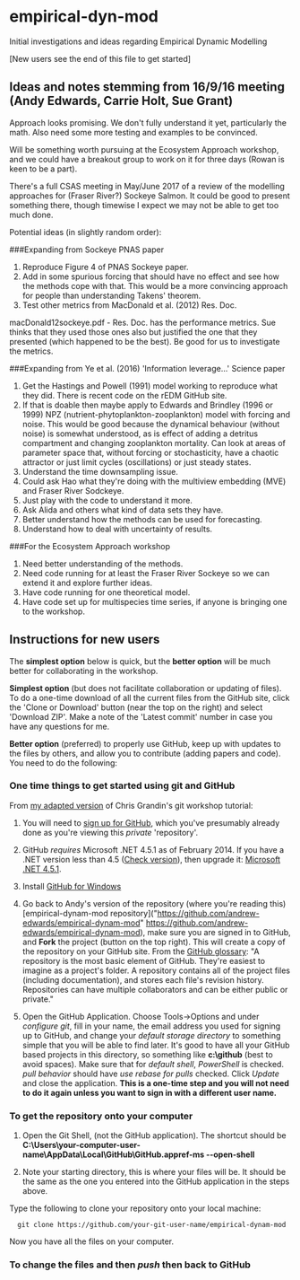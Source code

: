 # empirical-dyn-mod
Initial investigations and ideas regarding Empirical Dynamic Modelling

[New users see the end of this file to get started]

## Ideas and notes stemming from 16/9/16 meeting (Andy Edwards, Carrie Holt, Sue Grant)

Approach looks promising. We don't fully understand it yet, particularly the math. Also need some more testing and examples to be convinced.

Will be something worth pursuing at the Ecosystem Approach workshop, and we could have a breakout group to work on it for three days (Rowan is keen to be a part).

There's a full CSAS meeting in May/June 2017 of a review of the modelling approaches for (Fraser River?) Sockeye Salmon. It could be good to present something there, though timewise I expect we may not be able to get too much done.

Potential ideas (in slightly random order):

###Expanding from Sockeye PNAS paper
 
1. Reproduce Figure 4 of PNAS Sockeye paper.
2. Add in some spurious forcing that should have no effect and see how the methods cope with that. This would be a more convincing approach for people than understanding Takens' theorem.
3. Test other metrics from MacDonald et al. (2012) Res. Doc.

macDonald12sockeye.pdf - Res. Doc. has the performance metrics. Sue thinks that they used those ones also but justified the one that they presented (which happened to be the best). Be good for us to investigate the metrics.


###Expanding from Ye et al. (2016) 'Information leverage...' Science paper

1. Get the Hastings and Powell (1991) model working to reproduce what they did. There is recent code on the rEDM GitHub site.
3. If that is doable then maybe apply to Edwards and Brindley (1996 or 1999) NPZ (nutrient-phytoplankton-zooplankton) model with forcing and noise. This would be good because the dynamical behaviour (without noise) is somewhat understood, as is effect of adding a detritus compartment and changing zooplankton mortality. Can look at areas of parameter space that, without forcing or stochasticity, have a chaotic attractor or just limit cycles (oscillations) or just steady states.   
2. Understand the time downsampling issue. 
4. Could ask Hao what they're doing with the multiview embedding (MVE) and Fraser River Sodckeye.
5. Just play with the code to understand it more.
6. Ask Alida and others what kind of data sets they have.
7. Better understand how the methods can be used for forecasting. 
8. Understand how to deal with uncertainty of results.


###For the Ecosystem Approach workshop

1. Need better understanding of the methods.
2. Need code running for at least the Fraser River Sockeye so we can extend it and explore further ideas.
3. Have code running for one theoretical model.
4. Have code set up for multispecies time series, if anyone is bringing one to the workshop. 



## Instructions for new users

The **simplest option** below is quick, but the **better option** will be much better for collaborating in the workshop.

**Simplest option** (but does not facilitate collaboration or updating of files). To do a one-time download of all the current files from the GitHub site, click the 'Clone or Download' button (near the top on the right) and select 'Download ZIP'. Make a note of the 'Latest commit' number in case you have any questions for me. 

**Better option** (preferred) to properly use GitHub, keep up with updates to the files by others, and allow you to contribute (adding papers and code). You need to do the following:

### One time things to get started using git and GitHub

From <a href="https://github.com/andrew-edwards/git-workshop">my adapted version</a> of Chris Grandin's git workshop tutorial:

1. You will need to <a href="https://github.com/" target="_blank">sign up for GitHub</a>, which you've presumably already done as you're viewing this *private* 'repository'.

2. GitHub *requires* Microsoft .NET 4.5.1 as of February 2014. If you have a .NET version less than 4.5 ([Check version](https://github.com/downloads/shanselman/SmallestDotNet/CheckForDotNet45.exe "Which .NET version is on my machine?")), then upgrade it: <a href="http://go.microsoft.com/fwlink/p/?LinkId=310158" target="_blank">Microsoft .NET 4.5.1</a>.

3. Install <a href="http://windows.github.com" target="_blank">GitHub for Windows</a>

4. Go back to Andy's version of the repository (where you're reading this) [empirical-dynam-mod repository]("https://github.com/andrew-edwards/empirical-dynam-mod" https://github.com/andrew-edwards/empirical-dynam-mod), make sure you are signed in to GitHub, and **Fork** the project (button on the top right). This will create a copy of the repository on your GitHub site. From the [GitHub glossary]("https://help.github.com/articles/github-glossary/#repository"): "A repository is the most basic element of GitHub. They're easiest to imagine as a project's folder. A repository contains all of the project files (including documentation), and stores each file's revision history. Repositories can have multiple collaborators and can be either public or private." 

5. Open the GitHub Application. Choose Tools->Options and under *configure git*, fill in your name, the email address you used for signing up to GitHub,
and change your *default storage directory* to something simple that you will be able to find later. It's good to have all your GitHub based projects in this directory, so something like **c:\github** (best to avoid spaces). Make sure that for
*default shell*, *PowerShell* is checked. *pull behavior* should have *use rebase for pulls* checked. Click *Update* and close the application.
**This is a one-time step and you will not need to do it again unless you want to sign in with a different user name.**

### To get the repository onto your computer

1. Open the Git Shell, (not the GitHub application). The shortcut should be
**C:\Users\your-computer-user-name\AppData\Local\GitHub\GitHub.appref-ms --open-shell**

2. Note your starting directory, this is where your files will be. It should be the same as the one you entered into the GitHub application in the steps above.

Type the following to clone your repository onto your local machine:

      git clone https://github.com/your-git-user-name/empirical-dynam-mod

Now you have all the files on your computer.

### To change the files and then *push* then back to GitHub

